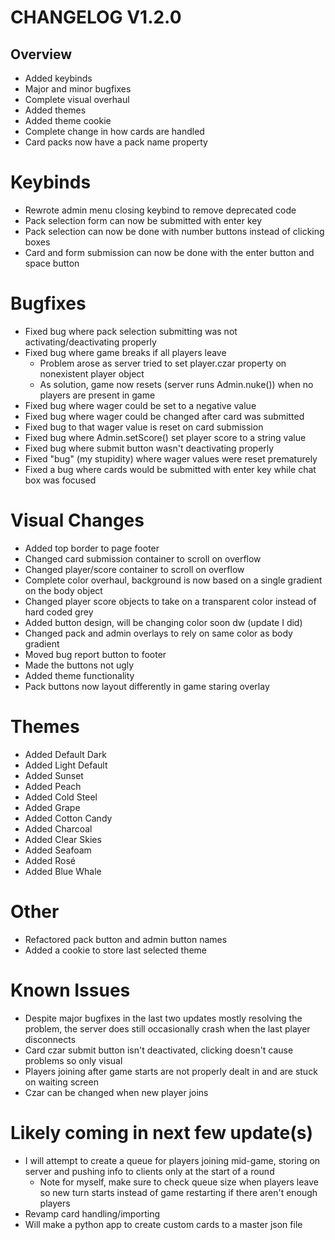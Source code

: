 # CHANGELOG V1.2.0      

## Overview
  - Added keybinds
  - Major and minor bugfixes
  - Complete visual overhaul
  - Added themes
  - Added theme cookie
  - Complete change in how cards are handled
  - Card packs now have a pack name property

# Keybinds
  - Rewrote admin menu closing keybind to remove deprecated code
  - Pack selection form can now be submitted with enter key
  - Pack selection can now be done with number buttons instead of clicking boxes
  - Card and form submission can now be done with the enter button and space button

# Bugfixes
  - Fixed bug where pack selection submitting was not activating/deactivating properly
  - Fixed bug where game breaks if all players leave
    - Problem arose as server tried to set player.czar property on nonexistent player object
    - As solution, game now resets (server runs Admin.nuke()) when no players are present in game
  - Fixed bug where wager could be set to a negative value
  - Fixed bug where wager could be changed after card was submitted
  - Fixed bug to that wager value is reset on card submission
  - Fixed bug where Admin.setScore() set player score to a string value
  - Fixed bug where submit button wasn't deactivating properly
  - Fixed "bug" (my stupidity) where wager values were reset prematurely
  - Fixed a bug where cards would be submitted with enter key while chat box was focused

# Visual Changes
 - Added top border to page footer
 - Changed card submission container to scroll on overflow
 - Changed player/score container to scroll on overflow
 - Complete color overhaul, background is now based on a single gradient on the body object
 - Changed player score objects to take on a transparent color instead of hard coded grey
 - Added button design, will be changing color soon dw (update I did)
 - Changed pack and admin overlays to rely on same color as body gradient
 - Moved bug report button to footer
 - Made the buttons not ugly
 - Added theme functionality
 - Pack buttons now layout differently in game staring overlay

# Themes
  - Added Default Dark
  - Added Light Default
  - Added Sunset
  - Added Peach
  - Added Cold Steel
  - Added Grape
  - Added Cotton Candy
  - Added Charcoal
  - Added Clear Skies
  - Added Seafoam
  - Added Rosé
  - Added Blue Whale

# Other
  - Refactored pack button and admin button names
  - Added a cookie to store last selected theme

# Known Issues
  - Despite major bugfixes in the last two updates mostly resolving the problem, the server does still occasionally crash when the last player disconnects
  - Card czar submit button isn't deactivated, clicking doesn't cause problems so only visual
  - Players joining after game starts are not properly dealt in and are stuck on waiting screen
  - Czar can be changed when new player joins

# Likely coming in next few update(s)
  - I will attempt to create a queue for players joining mid-game, storing on server and pushing info to clients only at the start of a round
    - Note for myself, make sure to check queue size when players leave so new turn starts instead of game restarting if there aren't enough players
  - Revamp card handling/importing
  - Will make a python app to create custom cards to a master json file